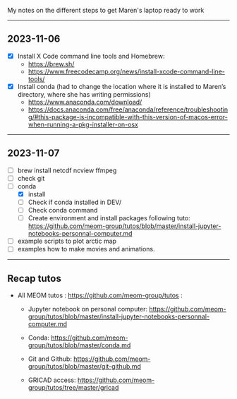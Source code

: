 My notes on the different steps to get Maren's laptop ready to work

---
## 2023-11-06
- [x] Install X Code command line tools and Homebrew:
	* https://brew.sh/
	* https://www.freecodecamp.org/news/install-xcode-command-line-tools/
- [x] Install conda (had to change the location where it is installed to Maren’s directory, where she has writing permissions)
	* https://www.anaconda.com/download/
	* https://docs.anaconda.com/free/anaconda/reference/troubleshooting/#this-package-is-incompatible-with-this-version-of-macos-error-when-running-a-pkg-installer-on-osx

---
## 2023-11-07
- [ ] brew install	netcdf ncview  ffmpeg
- [ ] check git
- [ ] conda
	- [x] install
	- [ ] Check if conda installed in DEV/
	- [ ] Check conda command
	- [ ] Create environment and install packages  following tuto: https://github.com/meom-group/tutos/blob/master/install-jupyter-notebooks-personnal-computer.md
- [ ] example scripts  to plot arctic map
- [ ] examples how to make movies and animations.

---
## Recap tutos
* All MEOM tutos : https://github.com/meom-group/tutos :

	* Jupyter notebook on personal computer: https://github.com/meom-group/tutos/blob/master/install-jupyter-notebooks-personnal-computer.md
	* Conda: https://github.com/meom-group/tutos/blob/master/conda.md

	* Git and Github: https://github.com/meom-group/tutos/blob/master/git-github.md

	* GRICAD access:  https://github.com/meom-group/tutos/tree/master/gricad
